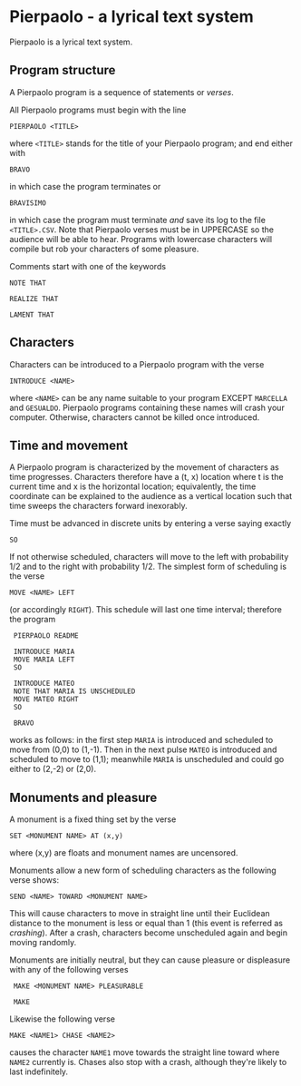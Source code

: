 # Pierpaolo - a lyrical text system

Pierpaolo is a lyrical text system.

## Program structure 

A Pierpaolo program is a sequence of statements or *verses*. 

All Pierpaolo programs must begin with the line

    PIERPAOLO <TITLE>
    
where `<TITLE>` stands for the title of your Pierpaolo program; and end either with

    BRAVO
    
in which case the program terminates or

    BRAVISIMO
    
in which case the program must terminate *and* save its log to the file `<TITLE>.CSV`. Note that Pierpaolo verses must be in UPPERCASE so the audience will be able to hear. Programs with lowercase characters will compile but rob your characters of some pleasure. 

Comments start with one of the keywords

    NOTE THAT

    REALIZE THAT

    LAMENT THAT

## Characters

Characters can be introduced to a Pierpaolo program with the verse

    INTRODUCE <NAME>
    
where `<NAME>` can be any name suitable to your program EXCEPT `MARCELLA` and `GESUALDO`. Pierpaolo programs containing these names will crash your computer. Otherwise, characters cannot be killed once introduced.

## Time and movement

A Pierpaolo program is characterized by the movement of characters as time progresses. Characters therefore have a (t, x) location where t is the current time and x is the horizontal location; equivalently, the time coordinate can be explained to the audience as a vertical location such that time sweeps the characters forward inexorably.

Time must be advanced in discrete units by entering a verse saying exactly

    SO
    
If not otherwise scheduled, characters will move to the left with probability 1/2 and to the right with probability 1/2. The simplest form of scheduling is the verse

    MOVE <NAME> LEFT
    
 (or accordingly `RIGHT`). This schedule will last one time interval; therefore the program
 
     PIERPAOLO README
     
     INTRODUCE MARIA
     MOVE MARIA LEFT
     SO
     
     INTRODUCE MATEO
     NOTE THAT MARIA IS UNSCHEDULED
     MOVE MATEO RIGHT
     SO
     
     BRAVO
     
works as follows: in the first step `MARIA` is introduced and scheduled to move from (0,0) to (1,-1). Then in the next pulse `MATEO` is introduced and scheduled to move to (1,1); meanwhile `MARIA` is unscheduled and could go either to (2,-2) or (2,0).

## Monuments and pleasure

A monument is a fixed thing set by the verse

    SET <MONUMENT NAME> AT (x,y)
    
where (x,y) are floats and monument names are uncensored. 

Monuments allow a new form of scheduling characters as the following verse shows:

    SEND <NAME> TOWARD <MONUMENT NAME>
    
 This will cause characters to move in straight line until their Euclidean distance to the monument is less or equal than 1 (this event is referred as *crashing*). After a crash, characters become unscheduled again and begin moving randomly. 
 
 Monuments are initially neutral, but they can cause pleasure or displeasure with any of the following verses
 
     MAKE <MONUMENT NAME> PLEASURABLE
 
     MAKE 
 
 Likewise the following verse
 
    MAKE <NAME1> CHASE <NAME2>
 
 causes the character `NAME1` move towards the straight line toward where `NAME2` currently is. Chases also stop with a crash, although they're likely to last indefinitely.
 
 
